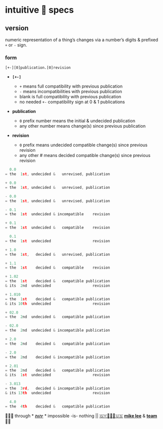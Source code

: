 # intuitive 💠 specs

## version

numeric representation of a thing’s changes via a number’s digits & prefixed `+` or `-` sign.

### form

`[+-][0]publication.[0]revision`

+ **`[+-]`**
  + `+` means full compatibility with previous publication
  + `-` means  incompatibilities with previous publication
  + blank  is full compatibility with previous publication
  + no needed `+-` compatibility sign at 0 & 1 publications

+ **publication**
  + `0` prefix number means the initial &  undecided publication
  + any other  number means change(s) since previous publication

+ **revision**
  + `0` prefix  means undecided compatible change(s) since previous revision
  + any other # means   decided compatible change(s) since previous revision

```js
  0.0
= the  1st, undecided &   unrevised, publication

+ 0.0
= the  1st, undecided &   unrevised, publication

- 0.0
= the  1st, undecided &   unrevised, publication

- 0.1
= the  1st  undecided & incompatible    revision

+ 0.1
= the  1st  undecided &   compatible    revision

  0.1
= the  1st  undecided                   revision

+ 1.0
= the  1st,   decided &   unrevised, publication

+ 1.1
= the  1st    decided &   compatible    revision

+ 1.02
= the  1st    decided &   compatible publication
& its  2nd  undecided                   revision

+ 1.010
= the  1st    decided &   compatible publication
& its 10th  undecided                   revision

+ 02.0
= the  2nd  undecided &   compatible publication

- 02.0
= the  2nd  undecided & incompatible publication

+ 2.0
= the  2nd    decided &   compatible publication

- 2.0
= the  2nd    decided & incompatible publication

+ 2.01
= the  2nd    decided &   compatible publication
& its  1st  undecided                   revision

- 3.013
= the  3rd,   decided & incompatible publication
& its 13th  undecided                   revision

  4.0
= the  4th    decided &   compatible publication

```

🙇🏾‍♂️ through * [**יהוה**](LICENSE.txt) * impossible -is- nothing ||
[🇬🇾👨🏾‍💻🇺🇸](https://en.wikipedia.org/wiki/Guyana)
[**mike lee**](https://github.com/iskitz) &
[**team**](https://github.com/orgs/baramita/people)
🤲🏾
